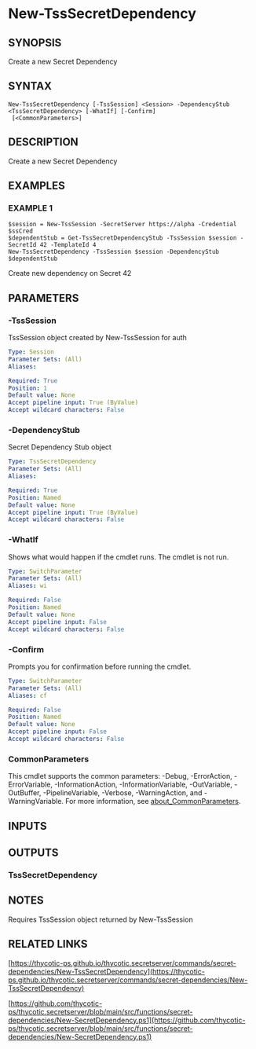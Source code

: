 # New-TssSecretDependency

## SYNOPSIS
Create a new Secret Dependency

## SYNTAX

```
New-TssSecretDependency [-TssSession] <Session> -DependencyStub <TssSecretDependency> [-WhatIf] [-Confirm]
 [<CommonParameters>]
```

## DESCRIPTION
Create a new Secret Dependency

## EXAMPLES

### EXAMPLE 1
```
$session = New-TssSession -SecretServer https://alpha -Credential $ssCred
$dependentStub = Get-TssSecretDependencyStub -TssSession $session -SecretId 42 -TemplateId 4
New-TssSecretDependency -TssSession $session -DependencyStub $dependentStub
```

Create new dependency on Secret 42

## PARAMETERS

### -TssSession
TssSession object created by New-TssSession for auth

```yaml
Type: Session
Parameter Sets: (All)
Aliases:

Required: True
Position: 1
Default value: None
Accept pipeline input: True (ByValue)
Accept wildcard characters: False
```

### -DependencyStub
Secret Dependency Stub object

```yaml
Type: TssSecretDependency
Parameter Sets: (All)
Aliases:

Required: True
Position: Named
Default value: None
Accept pipeline input: True (ByValue)
Accept wildcard characters: False
```

### -WhatIf
Shows what would happen if the cmdlet runs.
The cmdlet is not run.

```yaml
Type: SwitchParameter
Parameter Sets: (All)
Aliases: wi

Required: False
Position: Named
Default value: None
Accept pipeline input: False
Accept wildcard characters: False
```

### -Confirm
Prompts you for confirmation before running the cmdlet.

```yaml
Type: SwitchParameter
Parameter Sets: (All)
Aliases: cf

Required: False
Position: Named
Default value: None
Accept pipeline input: False
Accept wildcard characters: False
```

### CommonParameters
This cmdlet supports the common parameters: -Debug, -ErrorAction, -ErrorVariable, -InformationAction, -InformationVariable, -OutVariable, -OutBuffer, -PipelineVariable, -Verbose, -WarningAction, and -WarningVariable. For more information, see [about_CommonParameters](http://go.microsoft.com/fwlink/?LinkID=113216).

## INPUTS

## OUTPUTS

### TssSecretDependency
## NOTES
Requires TssSession object returned by New-TssSession

## RELATED LINKS

[https://thycotic-ps.github.io/thycotic.secretserver/commands/secret-dependencies/New-TssSecretDependency](https://thycotic-ps.github.io/thycotic.secretserver/commands/secret-dependencies/New-TssSecretDependency)

[https://github.com/thycotic-ps/thycotic.secretserver/blob/main/src/functions/secret-dependencies/New-SecretDependency.ps1](https://github.com/thycotic-ps/thycotic.secretserver/blob/main/src/functions/secret-dependencies/New-SecretDependency.ps1)

